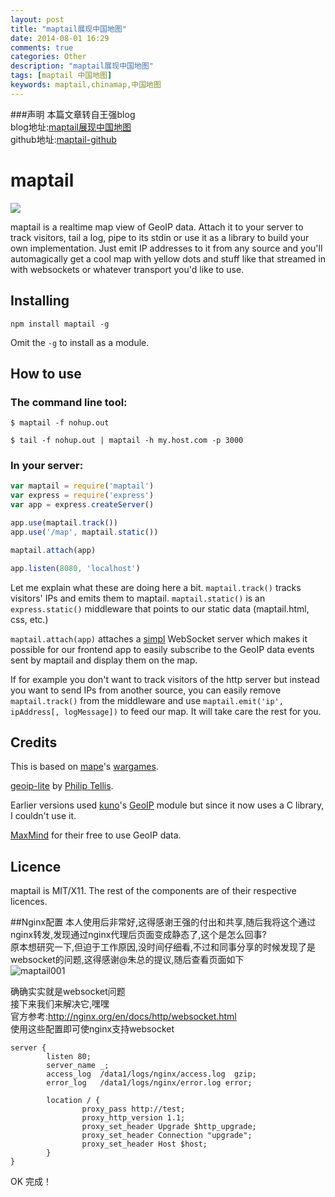 ```yaml
---
layout: post
title: "maptail展现中国地图"
date: 2014-08-01 16:29
comments: true
categories: Other
description: "maptail展现中国地图"
tags: [maptail 中国地图]
keywords: maptail,chinamap,中国地图
---
```


###声明
本篇文章转自王强blog  
blog地址:[maptail展现中国地图](http://qiangwang.github.io/2013/01/27/maptail-china-map.html)   
github地址:[maptail-github](https://github.com/qiangwang/maptail)   



# maptail

<img src="http://qiangwang.github.io/img/maptail-china-map.png" border="0" />

maptail is a realtime map view of GeoIP data. Attach it to your server to track visitors, tail a log, pipe to its stdin or use it as a library to build your own implementation. Just emit IP addresses to it from any source and you'll automagically get a cool map with yellow dots and stuff like that streamed in with websockets or whatever transport you'd like to use.

## Installing

`npm install maptail -g`

Omit the `-g` to install as a module.

## How to use

### The command line tool:

`$ maptail -f nohup.out`

`$ tail -f nohup.out | maptail -h my.host.com -p 3000`

<!-- more -->

### In your server:

```javascript
var maptail = require('maptail')
var express = require('express')
var app = express.createServer()

app.use(maptail.track())
app.use('/map', maptail.static())

maptail.attach(app)

app.listen(8080, 'localhost')
```

Let me explain what these are doing here a bit. `maptail.track()` tracks visitors' IPs and emits them to maptail. `maptail.static()` is an `express.static()` middleware that points to our static data (maptail.html, css, etc.)

`maptail.attach(app)` attaches a [simpl](https://github.com/stagas/simpl) WebSocket server which makes it possible for our frontend app to easily subscribe to the GeoIP data events sent by maptail and display them on the map.

If for example you don't want to track visitors of the http server but instead you want to send IPs from another source, you can easily remove `maptail.track()` from the middleware and use `maptail.emit('ip', ipAddress[, logMessage])` to feed our map. It will take care the rest for you.

## Credits

This is based on [mape](https://github.com/mape)'s [wargames](https://github.com/mape/node-wargames).

[geoip-lite](https://github.com/bluesmoon/node-geoip) by [Philip Tellis](https://github.com/bluesmoon).

Earlier versions used [kuno](https://github.com/kuno)'s [GeoIP](https://github.com/kuno/GeoIP) module but since it now uses a C library, I couldn't use it.

[MaxMind](http://www.maxmind.com/) for their free to use GeoIP data.

## Licence

maptail is MIT/X11. The rest of the components are of their respective licences.



##Nginx配置
本人使用后非常好,这得感谢王强的付出和共享,随后我将这个通过nginx转发,发现通过nginx代理后页面变成静态了,这个是怎么回事?  
原本想研究一下,但迫于工作原因,没时间仔细看,不过和同事分享的时候发现了是websocket的问题,这得感谢@朱总的提议,随后查看页面如下  
![maptail001](/images/blog_img/maptail001.png)

确确实实就是websocket问题  
接下来我们来解决它,嘿嘿  
官方参考:http://nginx.org/en/docs/http/websocket.html  
使用这些配置即可使nginx支持websocket  
```
server {
        listen 80; 
        server_name _;
        access_log  /data1/logs/nginx/access.log  gzip;
        error_log   /data1/logs/nginx/error.log error;

        location / { 
                proxy_pass http://test;
                proxy_http_version 1.1;
                proxy_set_header Upgrade $http_upgrade;
                proxy_set_header Connection "upgrade";
                proxy_set_header Host $host; 
        }   
}
```


OK 完成！  

